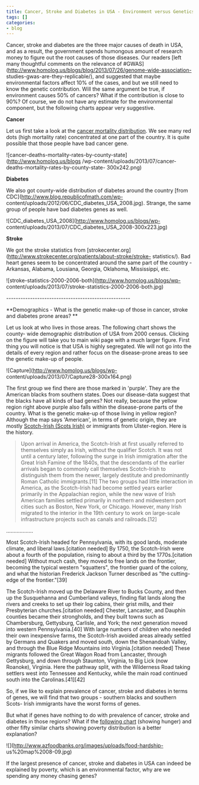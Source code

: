 ```yaml
---
title: Cancer, Stroke and Diabetes in USA - Environment versus Genetics
tags: []
categories:
- blog
---
```

Cancer, stroke and diabetes are the three major causes of death in USA, and as
a result, the government spends humongous amount of research money to figure
out the root causes of those diseases. Our readers [left many thoughtful
comments on the relevance of
#GWAS](http://www.homolog.us/blogs/blog/2013/07/26/genome-wide-association-
studies-gwas-are-they-replicable/), and suggested that maybe environmental
factors affect 10% of the cases, and but we still need to know the genetic
contribution. Will the same argument be true, if environment causes 50% of
cancers? What if the contribution is close to 90%? Of course, we do not have
any estimate for the environmental component, but the following charts appear
very suggestive.
<!--more-->

**Cancer**

Let us first take a look at the [cancer mortality
distribution](http://www.encognitive.com/node/10347). We see many red dots
(high mortality rate) concentrated at one part of the country. It is quite
possible that those people have bad cancer gene.

![cancer-deaths-mortality-rates-by-county-state](http://www.homolog.us/blogs
/wp-content/uploads/2013/07/cancer-deaths-mortality-rates-by-county-state-
300x242.png)

**Diabetes**

We also got county-wide distribution of diabetes around the country [from
CDC](http://www.blog.republicofmath.com/wp-
content/uploads/2012/06/CDC_diabetes_USA_2008.jpg). Strange, the same group of
people have bad diabetes genes as well.

![CDC_diabetes_USA_2008](http://www.homolog.us/blogs/wp-
content/uploads/2013/07/CDC_diabetes_USA_2008-300x223.jpg)

**Stroke**

We got the stroke statistics from
[strokecenter.org](http://www.strokecenter.org/patients/about-stroke/stroke-
statistics/). Bad heart genes seem to be concentrated around the same part of
the country - Arkansas, Alabama, Lousiana, Georgia, Oklahoma, Mississippi,
etc.

![stroke-statistics-2000-2006-both](http://www.homolog.us/blogs/wp-
content/uploads/2013/07/stroke-statistics-2000-2006-both.jpg)

\----------------------------------------------------

**Demographics - What is the genetic make-up of those in cancer, stroke and diabetes prone areas? **

Let us look at who lives in those areas. The following chart shows the county-
wide demographic distribution of USA from 2000 census. Clicking on the figure
will take you to main wiki page with a much larger figure. First thing you
will notice is that USA is highly segregated. We will not go into the details
of every region and rather focus on the disease-prone areas to see the genetic
make-up of people.

![Capture](http://www.homolog.us/blogs/wp-
content/uploads/2013/07/Capture28-300x164.png)

The first group we find there are those marked in 'purple'. They are the
American blacks from southern states. Does our disease-data suggest that the
blacks have all kinds of bad genes? Not really, because the yellow region
right above purple also falls within the disease-prone parts of the country.
What is the genetic make-up of those living in yellow region? Although the map
says 'American', in terms of genetic origin, they are mostly [Scotch-Irish
(Scots Irish)](http://en.wikipedia.org/wiki/Scotch-Irish_American) or
immigrants from Ulster-region. Here is the history.

> Upon arrival in America, the Scotch-Irish at first usually referred to
themselves simply as Irish, without the qualifier Scotch. It was not until a
century later, following the surge in Irish immigration after the Great Irish
Famine of the 1840s, that the descendants of the earlier arrivals began to
commonly call themselves Scotch-Irish to distinguish them from the newer,
largely destitute and predominantly Roman Catholic immigrants.[11] The two
groups had little interaction in America, as the Scotch-Irish had become
settled years earlier primarily in the Appalachian region, while the new wave
of Irish American families settled primarily in northern and midwestern port
cities such as Boston, New York, or Chicago. However, many Irish migrated to
the interior in the 19th century to work on large-scale infrastructure
projects such as canals and railroads.[12]

..................

Most Scotch-Irish headed for Pennsylvania, with its good lands, moderate
climate, and liberal laws.[citation needed] By 1750, the Scotch-Irish were
about a fourth of the population, rising to about a third by the
1770s.[citation needed] Without much cash, they moved to free lands on the
frontier, becoming the typical western "squatters", the frontier guard of the
colony, and what the historian Frederick Jackson Turner described as "the
cutting-edge of the frontier."[39]

The Scotch-Irish moved up the Delaware River to Bucks County, and then up the
Susquehanna and Cumberland valleys, finding flat lands along the rivers and
creeks to set up their log cabins, their grist mills, and their Presbyterian
churches.[citation needed] Chester, Lancaster, and Dauphin counties became
their strongholds, and they built towns such as Chambersburg, Gettysburg,
Carlisle, and York; the next generation moved into western Pennsylvania.[40]
With large numbers of children who needed their own inexpensive farms, the
Scotch-Irish avoided areas already settled by Germans and Quakers and moved
south, down the Shenandoah Valley, and through the Blue Ridge Mountains into
Virginia.[citation needed] These migrants followed the Great Wagon Road from
Lancaster, through Gettysburg, and down through Staunton, Virginia, to Big
Lick (now Roanoke), Virginia. Here the pathway split, with the Wilderness Road
taking settlers west into Tennessee and Kentucky, while the main road
continued south into the Carolinas.[41][42]

So, if we like to explain prevalence of cancer, stroke and diabetes in terms
of genes, we will find that two groups - southern blacks and southern Scots-
Irish immigrants have the worst forms of genes.

But what if genes have nothing to do with prevalence of cancer, stroke and
diabetes in those regions? What if the [following
chart](http://www.azfoodbanks.org/index.php/hunger/) (showing hunger) and
other fifty similar charts showing poverty distribution is a better
explanation?

![](http://www.azfoodbanks.org/images/uploads/food-hardship-
us%20map%2008-09.jpg)

If the largest presence of cancer, stroke and diabetes in USA can indeed be
explained by poverty, which is an environmental factor, why are we spending
any money chasing genes?

